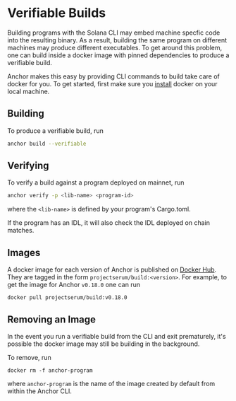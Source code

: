 # Verifiable Builds

Building programs with the Solana CLI may embed machine specfic
code into the resulting binary. As a result, building the same program
on different machines may produce different executables. To get around this
problem, one can build inside a docker image with pinned dependencies to produce
a verifiable build.

Anchor makes this easy by providing CLI commands to build take care of
docker for you. To get started, first make sure you
[install](https://docs.docker.com/get-docker/) docker on your local machine.

## Building

To produce a verifiable build, run

```bash
anchor build --verifiable
```

## Verifying

To verify a build against a program deployed on mainnet, run

```bash
anchor verify -p <lib-name> <program-id>
```

where the `<lib-name>` is defined by your program's Cargo.toml.

If the program has an IDL, it will also check the IDL deployed on chain matches.

## Images

A docker image for each version of Anchor is published on [Docker Hub](https://hub.docker.com/r/projectserum/build). They are tagged in the form `projectserum/build:<version>`. For example, to get the image for Anchor `v0.18.0` one can run

```
docker pull projectserum/build:v0.18.0
```

## Removing an Image
 In the event you run a verifiable build from the CLI and exit prematurely,
 it's possible the docker image may still be building in the background.

To remove, run

```
docker rm -f anchor-program
```

where `anchor-program` is the name of the image created by default from within
the Anchor CLI.
